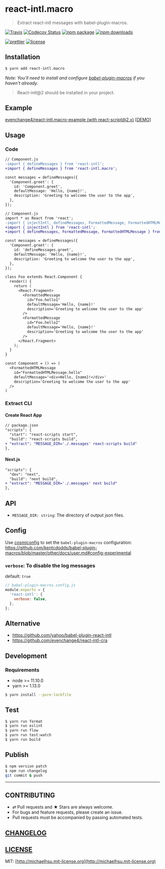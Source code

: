 # react-intl.macro

> Extract react-intl messages with babel-plugin-macros.

[![Travis][build-badge]][build]
[![Codecov Status][codecov-badge]][codecov]
[![npm package][npm-badge]][npm]
[![npm downloads][npm-downloads]][npm]

[![prettier][prettier-badge]][prettier]
[![license][license-badge]][license]

## Installation

```sh
$ yarn add react-intl.macro
```

_Note: You'll need to install and configure [babel-plugin-macros](https://github.com/kentcdodds/babel-plugin-macros) if you haven't already._

> React-intl@2 should be installed in your project.

## Example

[evenchange4/react-intl.macro-example (with react-script@2.x)](https://github.com/evenchange4/react-intl.macro-example) [[DEMO](https://react-intlmacro.netlify.com/)]

## Usage

### Code

```diff
// Component.js
-import { defineMessages } from 'react-intl';
+import { defineMessages } from 'react-intl.macro';

const messages = defineMessages({
  'Component.greet': {
    id: 'Component.greet',
    defaultMessage: 'Hello, {name}!',
    description: 'Greeting to welcome the user to the app',
  },
});
```

```diff
// Component.js
import * as React from 'react';
-import { injectIntl, defineMessages, FormattedMessage, FormattedHTMLMessage } from 'react-intl';
+import { injectIntl } from 'react-intl';
+import { defineMessages, FormattedMessage, FormattedHTMLMessage } from 'react-intl.macro';

const messages = defineMessages({
  'Component.greet': {
    id: 'defineMessages.greet',
    defaultMessage: 'Hello, {name}!',
    description: 'Greeting to welcome the user to the app',
  },
});

class Foo extends React.Component {
  render() {
    return (
      <React.Fragment>
        <FormattedMessage
          id="Foo.hello1"
          defaultMessage='Hello, {name}!'
          description='Greeting to welcome the user to the app'
        />
        <FormattedMessage
          id="Foo.hello2"
          defaultMessage='Hello, {name}!'
          description='Greeting to welcome the user to the app'
        />
      </React.Fragment>
    );
  }
}

const Component = () => (
  <FormattedHTMLMessage
    id="FormattedHTMLMessage.hello"
    defaultMessage='<div>Hello, {name}!</div>'
    description='Greeting to welcome the user to the app'
  />
)
```

### Extract CLI

#### Create React App

```diff
// package.json
"scripts": {
  "start": "react-scripts start",
  "build": "react-scripts build",
+ "extract": "MESSAGE_DIR='./.messages' react-scripts build"
},
```

#### Next.js

```diff
"scripts": {
  "dev": "next",
  "build": "next build",
+ "extract": "MESSAGE_DIR='./.messages' next build"
},
```

## API

- `MESSAGE_DIR: string`: The directory of output json files.

## Config

Use [cosmiconfig](https://www.npmjs.com/package/cosmiconfig) to set the `babel-plugin-macros` configuration: https://github.com/kentcdodds/babel-plugin-macros/blob/master/other/docs/user.md#config-experimental

### `verbose`: To disable the log messages

default: `true`

```js
// babel-plugin-macros.config.js
module.exports = {
  'react-intl': {
    verbose: false,
  },
};
```

## Alternative

- https://github.com/yahoo/babel-plugin-react-intl
- https://github.com/evenchange4/react-intl-cra

## Development

### Requirements

- node >= 11.10.0
- yarn >= 1.13.0

```sh
$ yarn install --pure-lockfile
```

## Test

```sh
$ yarn run format
$ yarn run eslint
$ yarn run flow
$ yarn run test:watch
$ yarn run build
```

## Publish

```bash
$ npm version patch
$ npm run changelog
git commit & push
```

---

## CONTRIBUTING

- ⇄ Pull requests and ★ Stars are always welcome.
- For bugs and feature requests, please create an issue.
- Pull requests must be accompanied by passing automated tests.

## [CHANGELOG](CHANGELOG.md)

## [LICENSE](LICENSE)

MIT: [http://michaelhsu.mit-license.org](http://michaelhsu.mit-license.org)

[build-badge]: https://img.shields.io/travis/evenchange4/react-intl.macro/master.svg?style=flat-square
[build]: https://travis-ci.org/evenchange4/react-intl.macro
[npm-badge]: https://img.shields.io/npm/v/react-intl.macro.svg?style=flat-square
[npm]: https://www.npmjs.org/package/react-intl.macro
[codecov-badge]: https://img.shields.io/codecov/c/github/evenchange4/react-intl.macro.svg?style=flat-square
[codecov]: https://codecov.io/github/evenchange4/react-intl.macro?branch=master
[npm-downloads]: https://img.shields.io/npm/dt/react-intl.macro.svg?style=flat-square
[license-badge]: https://img.shields.io/npm/l/react-intl.macro.svg?style=flat-square
[license]: http://michaelhsu.mit-license.org/
[prettier-badge]: https://img.shields.io/badge/styled_with-prettier-ff69b4.svg?style=flat-square
[prettier]: https://github.com/prettier/prettier
